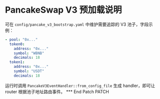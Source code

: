 # PancakeSwap V3 预加载说明

可在 `config/pancake_v3_bootstrap.yaml` 中维护需要追踪的 V3 池子，字段示例：

```yaml
- pool: "0x..."
  token0:
    address: "0x..."
    symbol: "WBNB"
    decimals: 18
  token1:
    address: "0x..."
    symbol: "USDT"
    decimals: 18
```

运行时调用 `PancakeV3EventHandler::from_config_file` 生成 handler，即可让 router 根据池子地址路由事件。
*** End Patch
PATCH
